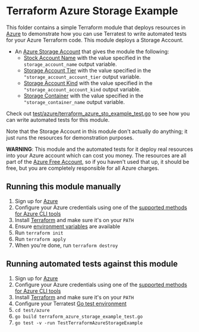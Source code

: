 # Terraform Azure Storage Example

This folder contains a simple Terraform module that deploys resources in [Azure](https://azure.microsoft.com/) to demonstrate
how you can use Terratest to write automated tests for your Azure Terraform code. This module deploys a
Storage Account.

- An [Azure Storage Account](https://azure.microsoft.com/en-us/services/storage/) that gives the module the following:
    - [Stock Account Name](https://azure.microsoft.com/en-us/services/storage/)  with the value specified in the `storage_account_name`  output variable.
    - [Storage Account Tier](https://azure.microsoft.com/en-us/services/storage/)  with the value specified in the `"storage_account_account_tier`  output variable.
    - [Storage Account Kind](https://azure.microsoft.com/en-us/services/storage/)  with the value specified in the `"storage_account_account_kind`  output variable.
    - [Storage Container](https://azure.microsoft.com/en-us/services/storage/)  with the value specified in the `"storage_container_name`  output variable.


Check out [test/azure/terraform_azure_sto_example_test.go](/test/azure/terraform_azure_storage_example_test.go) to see how you can write
automated tests for this module.

Note that the Storage Account in this module don't actually do anything; it just runs the resources for
demonstration purposes.

**WARNING**: This module and the automated tests for it deploy real resources into your Azure account which can cost you
money. The resources are all part of the [Azure Free Account](https://azure.microsoft.com/en-us/free/), so if you haven't used that up,
it should be free, but you are completely responsible for all Azure charges.

## Running this module manually

1. Sign up for [Azure](https://azure.microsoft.com/)
1. Configure your Azure credentials using one of the [supported methods for Azure CLI
   tools](https://docs.microsoft.com/en-us/cli/azure/azure-cli-configuration?view=azure-cli-latest)
1. Install [Terraform](https://www.terraform.io/) and make sure it's on your `PATH`
1. Ensure [environment variables](../README.md#review-environment-variables) are available
1. Run `terraform init`
1. Run `terraform apply`
1. When you're done, run `terraform destroy`

## Running automated tests against this module

1. Sign up for [Azure](https://azure.microsoft.com/)
1. Configure your Azure credentials using one of the [supported methods for Azure CLI
   tools](https://docs.microsoft.com/en-us/cli/azure/azure-cli-configuration?view=azure-cli-latest)
1. Install [Terraform](https://www.terraform.io/) and make sure it's on your `PATH`
1. Configure your Terratest [Go test environment](../README.md)
1. `cd test/azure`
1. `go build terraform_azure_storage_example_test.go`
1. `go test -v -run TestTerraformAzureStorageExample`



